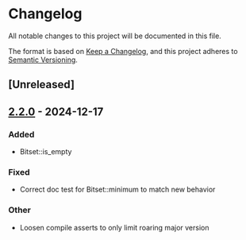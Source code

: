 # Changelog

All notable changes to this project will be documented in this file.

The format is based on [Keep a Changelog](https://keepachangelog.com/en/1.0.0/),
and this project adheres to [Semantic Versioning](https://semver.org/spec/v2.0.0.html).

## [Unreleased]

## [2.2.0](https://github.com/RoaringBitmap/croaring-rs/compare/croaring-v2.1.1...croaring-v2.2.0) - 2024-12-17

### Added
- Bitset::is_empty

### Fixed
- Correct doc test for Bitset::minimum to match new behavior

### Other
- Loosen compile asserts to only limit roaring major version
